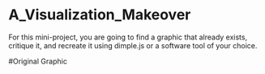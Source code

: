 # A_Visualization_Makeover
For this mini-project, you are going to find a graphic that already exists, critique it, and recreate it using dimple.js or a software tool of your choice.

#Original Graphic

